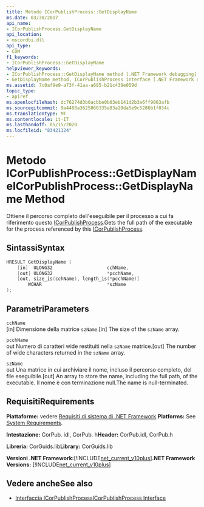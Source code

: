 ```yaml
---
title: Metodo ICorPublishProcess::GetDisplayName
ms.date: 03/30/2017
api_name:
- ICorPublishProcess.GetDisplayName
api_location:
- mscordbi.dll
api_type:
- COM
f1_keywords:
- ICorPublishProcess::GetDisplayName
helpviewer_keywords:
- ICorPublishProcess::GetDisplayName method [.NET Framework debugging]
- GetDisplayName method, ICorPublishProcess interface [.NET Framework debugging]
ms.assetid: 7c0af9e9-a73f-41aa-a685-b21c439e059d
topic_type:
- apiref
ms.openlocfilehash: dc76274d3b0acbbe0b03eb141d2b3e6ff9063afb
ms.sourcegitcommit: 9a4488a3625866335e83a20da5e9c5286b1f034c
ms.translationtype: MT
ms.contentlocale: it-IT
ms.lasthandoff: 05/15/2020
ms.locfileid: "83421124"
---
```

# <a name="icorpublishprocessgetdisplayname-method"></a><span data-ttu-id="750b3-102">Metodo ICorPublishProcess::GetDisplayName</span><span class="sxs-lookup"><span data-stu-id="750b3-102">ICorPublishProcess::GetDisplayName Method</span></span>
<span data-ttu-id="750b3-103">Ottiene il percorso completo dell'eseguibile per il processo a cui fa riferimento questo [ICorPublishProcess](icorpublishprocess-interface.md).</span><span class="sxs-lookup"><span data-stu-id="750b3-103">Gets the full path of the executable for the process referenced by this [ICorPublishProcess](icorpublishprocess-interface.md).</span></span>  
  
## <a name="syntax"></a><span data-ttu-id="750b3-104">Sintassi</span><span class="sxs-lookup"><span data-stu-id="750b3-104">Syntax</span></span>  
  
```cpp  
HRESULT GetDisplayName (  
    [in]  ULONG32                    cchName,
    [out] ULONG32                    *pcchName,  
    [out, size_is(cchName), length_is(*pcchName)]
        WCHAR                        *szName  
);  
```  
  
## <a name="parameters"></a><span data-ttu-id="750b3-105">Parametri</span><span class="sxs-lookup"><span data-stu-id="750b3-105">Parameters</span></span>  
 `cchName`  
 <span data-ttu-id="750b3-106">[in] Dimensione della matrice `szName`.</span><span class="sxs-lookup"><span data-stu-id="750b3-106">[in] The size of the `szName` array.</span></span>  
  
 `pcchName`  
 <span data-ttu-id="750b3-107">out Numero di caratteri wide restituiti nella `szName` matrice.</span><span class="sxs-lookup"><span data-stu-id="750b3-107">[out] The number of wide characters returned in the `szName` array.</span></span>  
  
 `szName`  
 <span data-ttu-id="750b3-108">out Una matrice in cui archiviare il nome, incluso il percorso completo, del file eseguibile.</span><span class="sxs-lookup"><span data-stu-id="750b3-108">[out] An array to store the name, including the full path, of the executable.</span></span> <span data-ttu-id="750b3-109">Il nome è con terminazione null.</span><span class="sxs-lookup"><span data-stu-id="750b3-109">The name is null-terminated.</span></span>  
  
## <a name="requirements"></a><span data-ttu-id="750b3-110">Requisiti</span><span class="sxs-lookup"><span data-stu-id="750b3-110">Requirements</span></span>  
 <span data-ttu-id="750b3-111">**Piattaforme:** vedere [Requisiti di sistema di .NET Framework](../../get-started/system-requirements.md).</span><span class="sxs-lookup"><span data-stu-id="750b3-111">**Platforms:** See [System Requirements](../../get-started/system-requirements.md).</span></span>  
  
 <span data-ttu-id="750b3-112">**Intestazione:** CorPub. idl, CorPub. h</span><span class="sxs-lookup"><span data-stu-id="750b3-112">**Header:** CorPub.idl, CorPub.h</span></span>  
  
 <span data-ttu-id="750b3-113">**Libreria:** CorGuids.lib</span><span class="sxs-lookup"><span data-stu-id="750b3-113">**Library:** CorGuids.lib</span></span>  
  
 <span data-ttu-id="750b3-114">**Versioni .NET Framework:**[!INCLUDE[net_current_v10plus](../../../../includes/net-current-v10plus-md.md)]</span><span class="sxs-lookup"><span data-stu-id="750b3-114">**.NET Framework Versions:** [!INCLUDE[net_current_v10plus](../../../../includes/net-current-v10plus-md.md)]</span></span>  
  
## <a name="see-also"></a><span data-ttu-id="750b3-115">Vedere anche</span><span class="sxs-lookup"><span data-stu-id="750b3-115">See also</span></span>

- [<span data-ttu-id="750b3-116">Interfaccia ICorPublishProcess</span><span class="sxs-lookup"><span data-stu-id="750b3-116">ICorPublishProcess Interface</span></span>](icorpublishprocess-interface.md)
